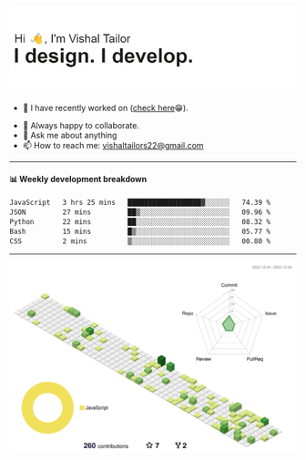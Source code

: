 ![Hi, I'm Vishal Tailor. I design. I develop.](https://github.com/vishaltailors/vishaltailors/blob/main/header.png?raw=true)

- 🔭 I have recently worked on ([check here](https://vishaltailor.com)😁).
<!-- - 🎦 Currently watching: JavaScript: The Hard Parts By Will Sentance. -->
- 👯 Always happy to collaborate.
- 💬 Ask me about anything
- 📫 How to reach me: <a href="mailto:vishaltailors22@gmail.com">vishaltailors22@gmail.com</a>

<hr /> 
<h4>📊 Weekly development breakdown</h4>
<!--START_SECTION:waka-->

```txt
JavaScript   3 hrs 25 mins   ██████████████████▓░░░░░░   74.39 %
JSON         27 mins         ██▒░░░░░░░░░░░░░░░░░░░░░░   09.96 %
Python       22 mins         ██░░░░░░░░░░░░░░░░░░░░░░░   08.32 %
Bash         15 mins         █▒░░░░░░░░░░░░░░░░░░░░░░░   05.77 %
CSS          2 mins          ▒░░░░░░░░░░░░░░░░░░░░░░░░   00.80 %
```

<!--END_SECTION:waka-->
<hr /> 

![](./profile-3d-contrib/profile-green-animate.svg)
